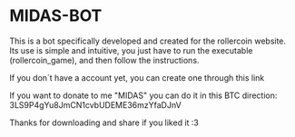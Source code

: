 # MIDAS-BOT
This is a bot specifically developed and created for the rollercoin website. Its use is simple and intuitive, you just have to run the executable (rollercoin_game), and then follow the instructions.

If you don´t have a account yet, you can create one through this link

If you want to donate to me "MIDAS" you can do it in this BTC direction: 3LS9P4gYu8JmCN1cvbUDEME36mzYfaDJnV

Thanks for downloading and share if you liked it :3
